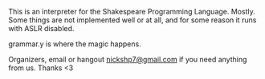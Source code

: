 This is an interpreter for the Shakespeare Programming Language. Mostly.
Some things are not implemented well or at all, and for some reason it runs
with ASLR disabled.

grammar.y is where the magic happens.

Organizers, email or hangout nickshp7@gmail.com if you need anything from us.
Thanks <3
